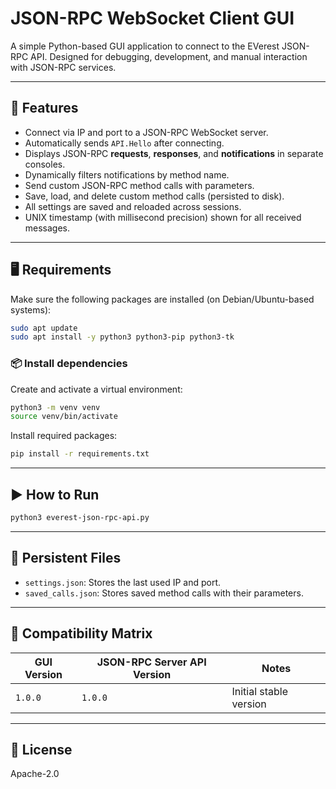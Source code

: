 # JSON-RPC WebSocket Client GUI

A simple Python-based GUI application to connect to the EVerest JSON-RPC API.
Designed for debugging, development, and manual interaction with JSON-RPC services.

---

## 🚀 Features

- Connect via IP and port to a JSON-RPC WebSocket server.
- Automatically sends `API.Hello` after connecting.
- Displays JSON-RPC **requests**, **responses**, and **notifications** in separate consoles.
- Dynamically filters notifications by method name.
- Send custom JSON-RPC method calls with parameters.
- Save, load, and delete custom method calls (persisted to disk).
- All settings are saved and reloaded across sessions.
- UNIX timestamp (with millisecond precision) shown for all received messages.

---

## 🖥️ Requirements

Make sure the following packages are installed (on Debian/Ubuntu-based systems):

```bash
sudo apt update
sudo apt install -y python3 python3-pip python3-tk
```

### 📦 Install dependencies

Create and activate a virtual environment:

```bash
python3 -m venv venv
source venv/bin/activate
```

Install required packages:

```bash
pip install -r requirements.txt
```

---

## ▶️ How to Run

```bash
python3 everest-json-rpc-api.py
```

---

## 💾 Persistent Files

- `settings.json`: Stores the last used IP and port.
- `saved_calls.json`: Stores saved method calls with their parameters.

---

## 📘 Compatibility Matrix

| GUI Version | JSON-RPC Server API Version | Notes                    |
|-------------|-----------------------------|--------------------------|
| `1.0.0`     | `1.0.0`                     | Initial stable version   |

---

## 📝 License

Apache-2.0
